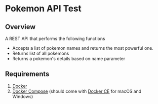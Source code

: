 # Pokemon API Test
## Overview
A REST API that performs the following functions
 - Accepts a list of pokemon names and returns the most powerful one. 
 - Returns list of all pokemons
 - Returns a pokemon's details based on name parameter 

## Requirements
1. [Docker](https://www.docker.com/products/docker)
2. [Docker Compose](https://docs.docker.com/compose/install/) (should come with [Docker CE](https://store.docker.com/search?offering=community&type=edition) for macOS and Windows)
 
 